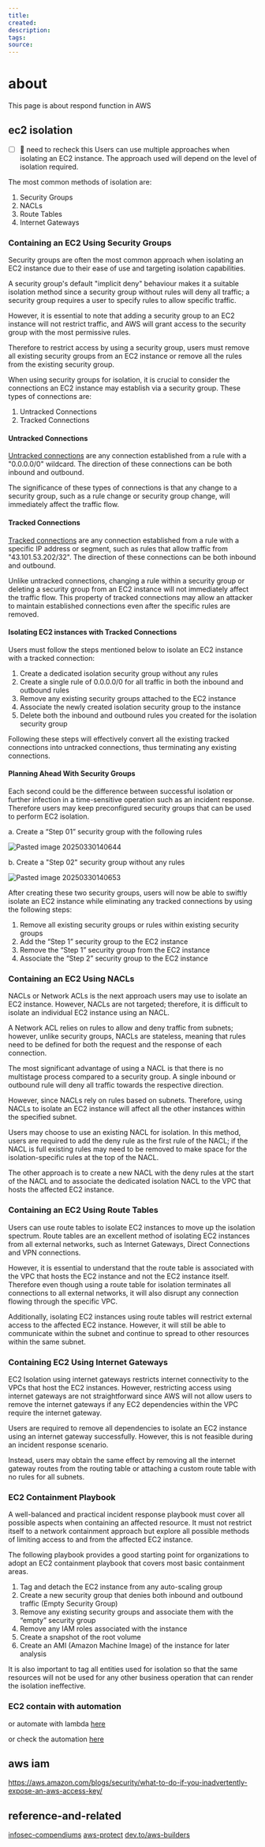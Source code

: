 ```yaml
---
title: 
created: 
description: 
tags: 
source:
---
```

# about

This page is about respond function in AWS

## ec2 isolation


- [ ] 🔼 need to recheck this
Users can use multiple approaches when isolating an EC2 instance. The approach used will depend on the level of isolation required.

The most common methods of isolation are:

1. Security Groups
2. NACLs
3. Route Tables
4. Internet Gateways

### Containing an EC2 Using Security Groups

Security groups are often the most common approach when isolating an EC2 instance due to their ease of use and targeting isolation capabilities.

A security group's default "implicit deny" behaviour makes it a suitable isolation method since a security group without rules will deny all traffic; a security group requires a user to specify rules to allow specific traffic.

However, it is essential to note that adding a security group to an EC2 instance will not restrict traffic, and AWS will grant access to the security group with the most permissive rules.

Therefore to restrict access by using a security group, users must remove all existing security groups from an EC2 instance or remove all the rules from the existing security group.

When using security groups for isolation, it is crucial to consider the connections an EC2 instance may establish via a security group. These types of connections are:

1. Untracked Connections
2. Tracked Connections

#### Untracked Connections

[Untracked connections](https://docs.aws.amazon.com/AWSEC2/latest/UserGuide/security-group-connection-tracking.html) are any connection established from a rule with a "0.0.0.0/0" wildcard. The direction of these connections can be both inbound and outbound.

The significance of these types of connections is that any change to a security group, such as a rule change or security group change, will immediately affect the traffic flow.

#### Tracked Connections

[Tracked connections](https://docs.aws.amazon.com/AWSEC2/latest/UserGuide/security-group-connection-tracking.html) are any connection established from a rule with a specific IP address or segment, such as rules that allow traffic from "43.101.53.202/32". The direction of these connections can be both inbound and outbound.

Unlike untracked connections, changing a rule within a security group or deleting a security group from an EC2 instance will not immediately affect the traffic flow. This property of tracked connections may allow an attacker to maintain established connections even after the specific rules are removed.

#### Isolating EC2 instances with Tracked Connections

Users must follow the steps mentioned below to isolate an EC2 instance with a tracked connection:

1. Create a dedicated isolation security group without any rules
2. Create a single rule of 0.0.0.0/0 for all traffic in both the inbound and outbound rules
3. Remove any existing security groups attached to the EC2 instance
4. Associate the newly created isolation security group to the instance
5. Delete both the inbound and outbound rules you created for the isolation security group

Following these steps will effectively convert all the existing tracked connections into untracked connections, thus terminating any existing connections.

#### Planning Ahead With Security Groups

Each second could be the difference between successful isolation or further infection in a time-sensitive operation such as an incident response. Therefore users may keep preconfigured security groups that can be used to perform EC2 isolation.

a. Create a “Step 01” security group with the following rules

![Pasted image 20250330140644](02-compendiums/img/Pasted%20image%2020250330140644.png)

b. Create a "Step 02" security group without any rules

![Pasted image 20250330140653](02-compendiums/img/Pasted%20image%2020250330140653.png)

After creating these two security groups, users will now be able to swiftly isolate an EC2 instance while eliminating any tracked connections by using the following steps:

1. Remove all existing security groups or rules within existing security groups
2. Add the “Step 1” security group to the EC2 instance
3. Remove the “Step 1” security group from the EC2 instance
4. Associate the “Step 2” security group to the EC2 instance

### Containing an EC2 Using NACLs

NACLs or Network ACLs is the next approach users may use to isolate an EC2 instance. However, NACLs are not targeted; therefore, it is difficult to isolate an individual EC2 instance using an NACL.

A Network ACL relies on rules to allow and deny traffic from subnets; however, unlike security groups, NACLs are stateless, meaning that rules need to be defined for both the request and the response of each connection.

The most significant advantage of using a NACL is that there is no multistage process compared to a security group. A single inbound or outbound rule will deny all traffic towards the respective direction.

However, since NACLs rely on rules based on subnets. Therefore, using NACLs to isolate an EC2 instance will affect all the other instances within the specified subnet.

Users may choose to use an existing NACL for isolation. In this method, users are required to add the deny rule as the first rule of the NACL; if the NACL is full existing rules may need to be removed to make space for the isolation-specific rules at the top of the NACL.

The other approach is to create a new NACL with the deny rules at the start of the NACL and to associate the dedicated isolation NACL to the VPC that hosts the affected EC2 instance.

### Containing an EC2 Using Route Tables

Users can use route tables to isolate EC2 instances to move up the isolation spectrum. Route tables are an excellent method of isolating EC2 instances from all external networks, such as Internet Gateways, Direct Connections and VPN connections.

However, it is essential to understand that the route table is associated with the VPC that hosts the EC2 instance and not the EC2 instance itself. Therefore even though using a route table for isolation terminates all connections to all external networks, it will also disrupt any connection flowing through the specific VPC.

Additionally, isolating EC2 instances using route tables will restrict external access to the affected EC2 instance. However, it will still be able to communicate within the subnet and continue to spread to other resources within the same subnet.

### Containing EC2 Using Internet Gateways

EC2 Isolation using internet gateways restricts internet connectivity to the VPCs that host the EC2 instances. However, restricting access using internet gateways are not straightforward since AWS will not allow users to remove the internet gateways if any EC2 dependencies within the VPC require the internet gateway.

Users are required to remove all dependencies to isolate an EC2 instance using an internet gateway successfully. However, this is not feasible during an incident response scenario.

Instead, users may obtain the same effect by removing all the internet gateway routes from the routing table or attaching a custom route table with no rules for all subnets.

### EC2 Containment Playbook

A well-balanced and practical incident response playbook must cover all possible aspects when containing an affected resource. It must not restrict itself to a network containment approach but explore all possible methods of limiting access to and from the affected EC2 instance.

The following playbook provides a good starting point for organizations to adopt an EC2 containment playbook that covers most basic containment areas.

1. Tag and detach the EC2 instance from any auto-scaling group
2. Create a new security group that denies both inbound and outbound traffic (Empty Security Group)
3. Remove any existing security groups and associate them with the “empty” security group
4. Remove any IAM roles associated with the instance
5. Create a snapshot of the root volume
6. Create an AMI (Amazon Machine Image) of the instance for later analysis

It is also important to tag all entities used for isolation so that the same resources will not be used for any other business operation that can render the isolation ineffective.

### EC2 contain with automation

or automate with lambda [here](https://aws.amazon.com/blogs/security/automate-amazon-ec2-instance-isolation-by-using-tags/)

or check the automation [here](https://docs.aws.amazon.com/systems-manager-automation-runbooks/latest/userguide/aws-quarantineec2instance.html)


## aws iam

https://aws.amazon.com/blogs/security/what-to-do-if-you-inadvertently-expose-an-aws-access-key/
## reference-and-related
[infosec-compendiums](02-compendiums/infosec-compendiums.md)
[aws-protect](02-compendiums/aws-protect.md)
[dev.to/aws-builders]( https://dev.to/aws-builders/aws-incident-response-how-to-contain-an-ec2-instance-pjk)
